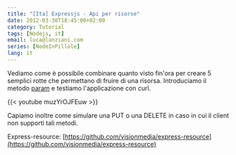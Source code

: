 ```yaml
---
title: "[Ita] Expressjs - Api per risorse"
date: 2012-03-30T18:45:00+02:00
category: Tutorial
tags: [Nodejs, it]
email: luca@lanziani.com
series: [NodeInPillole]
lang: it
---
```


Vediamo come è possibile combinare quanto visto fin'ora per creare 5 semplici rotte che permettano di fruire di una risorsa. Introduciamo il metodo [param][1] e testiamo l'applicazione con curl.

<!--more-->

{{< youtube muzYrOJFEuw >}}
<br/>

Capiamo inoltre come simulare una PUT o una DELETE in caso in cui il client non supporti tali metodi.

[1]: http://expressjs.com/2x/guide.html#route-param%20pre-conditions

Express-resource: [https://github.com/visionmedia/express-resource](https://github.com/visionmedia/express-resource)

